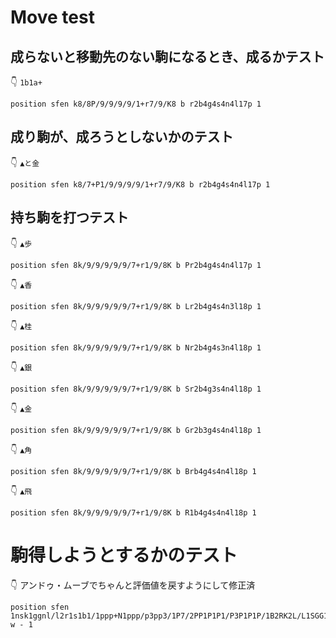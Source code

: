 # Move test

## 成らないと移動先のない駒になるとき、成るかテスト

👇 `1b1a+`  

```plaintext
position sfen k8/8P/9/9/9/9/1+r7/9/K8 b r2b4g4s4n4l17p 1
```

## 成り駒が、成ろうとしないかのテスト

👇 `▲と金`  

```plaintext
position sfen k8/7+P1/9/9/9/9/1+r7/9/K8 b r2b4g4s4n4l17p 1
```

## 持ち駒を打つテスト

👇 `▲歩`  

```plaintext
position sfen 8k/9/9/9/9/9/7+r1/9/8K b Pr2b4g4s4n4l17p 1
```

👇 `▲香`  

```plaintext
position sfen 8k/9/9/9/9/9/7+r1/9/8K b Lr2b4g4s4n3l18p 1
```

👇 `▲桂`  

```plaintext
position sfen 8k/9/9/9/9/9/7+r1/9/8K b Nr2b4g4s3n4l18p 1
```

👇 `▲銀`  

```plaintext
position sfen 8k/9/9/9/9/9/7+r1/9/8K b Sr2b4g3s4n4l18p 1
```

👇 `▲金`  

```plaintext
position sfen 8k/9/9/9/9/9/7+r1/9/8K b Gr2b3g4s4n4l18p 1
```

👇 `▲角`  

```plaintext
position sfen 8k/9/9/9/9/9/7+r1/9/8K b Brb4g4s4n4l18p 1
```

👇 `▲飛`  

```plaintext
position sfen 8k/9/9/9/9/9/7+r1/9/8K b R1b4g4s4n4l18p 1
```

# 駒得しようとするかのテスト

👇 アンドゥ・ムーブでちゃんと評価値を戻すようにして修正済

```plaintext
position sfen 1nsk1ggnl/l2r1s1b1/1ppp+N1ppp/p3pp3/1P7/2PP1P1P1/P3P1P1P/1B2RK2L/L1SGG1SN1 w - 1
```
